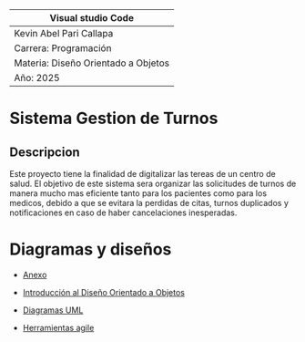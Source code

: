 | **Visual studio Code**              |
|-------------------------------------|
| Kevin Abel Pari Callapa             |
| Carrera: Programación               |
| Materia: Diseño Orientado a Objetos |
| Año: 2025                           |
 
# Sistema Gestion de Turnos

## Descripcion

Este proyecto tiene la finalidad de digitalizar las tereas de un centro de salud. 
El objetivo de este sistema sera organizar las solicitudes de turnos de manera mucho mas eficiente tanto para los pacientes como para los medicos, debido a que se evitara la perdidas de citas, turnos duplicados y notificaciones en caso de haber cancelaciones inesperadas.



# Diagramas y diseños

- [Anexo](Anexo.md)
  
- [Introducción al Diseño Orientado a Objetos](Introduccion.md)

- [Diagramas UML](DiagramasUML.md)

- [Herramientas agile](herramientas_agile.md)
